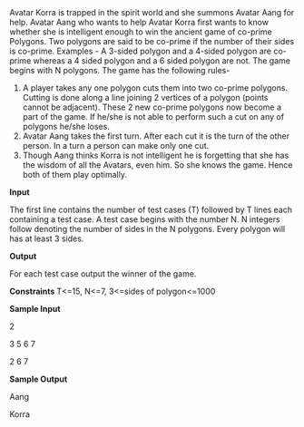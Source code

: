<p align="center"><strong><br></strong></p>
<p>Avatar Korra is trapped in the spirit world and she summons Avatar Aang for help. Avatar Aang who wants to help Avatar Korra first wants to know whether she is intelligent enough to win the ancient game of co-prime Polygons. Two polygons are said to be co-prime if the number of their sides is co-prime. Examples - A 3-sided polygon and a 4-sided polygon are co-prime whereas a 4 sided polygon and a 6 sided polygon are not. The game begins with N polygons. The game has the following rules-</p>
<ol>
<li>A player takes any one polygon cuts them into two co-prime polygons. Cutting is done along a line joining 2 vertices of a polygon (points cannot be adjacent). These 2 new co-prime polygons now become a part of the game. If he/she is not able to perform such a cut on any of polygons he/she loses.</li>
<li>Avatar Aang takes the first turn. After each cut it is the turn of the other person. In a turn a person can make only one cut.</li>
<li>Though Aang thinks Korra is not intelligent he is forgetting that she has the wisdom of all the Avatars, even him. So she knows the game. Hence both of them play optimally.</li>
</ol>
<p><strong>Input</strong></p>
<p>The first line contains the number of test cases (T) followed by T lines each containing a test case. A test case begins with the number N. N integers follow denoting the number of sides in the N polygons. Every polygon will has at least 3 sides.</p>
<p><strong>Output</strong></p>
<p>For each test case output the winner of the game.</p>
<p><strong>Constraints </strong>T&lt;=15, N&lt;=7, 3&lt;=sides of polygon&lt;=1000</p>
<p><strong>Sample Input</strong></p>
<p>2</p>
<p>3 5 6 7</p>
<p>2 6 7</p>
<p><strong>Sample Output</strong></p>
<p>Aang</p>
<p>Korra</p>